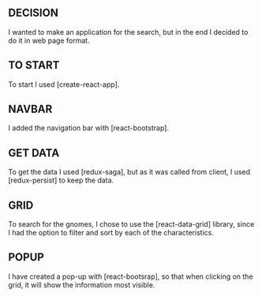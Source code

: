 ## DECISION
I wanted to make an application for the search, but in the end I decided to do it in web page format.

## TO START
To start I used [create-react-app].

## NAVBAR
I added the navigation bar with [react-bootstrap].

## GET DATA
To get the data I used [redux-saga], but as it was called from client, I used [redux-persist] to keep the data.

## GRID
To search for the gnomes, I chose to use the [react-data-grid] library, since I had the option to filter and sort by each of the characteristics.

## POPUP
I have created a pop-up with [react-bootsrap], so that when clicking on the grid, it will show the information most visible.


